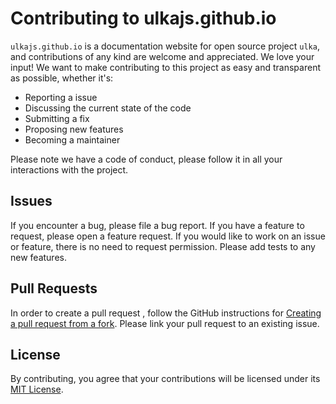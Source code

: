 # Contributing to ulkajs.github.io

`ulkajs.github.io` is a documentation website for open source project `ulka`, and contributions of any kind are welcome and appreciated. We love your input! We want to make contributing to this project as easy and transparent as possible, whether it's:

- Reporting a issue
- Discussing the current state of the code
- Submitting a fix
- Proposing new features
- Becoming a maintainer

Please note we have a code of conduct, please follow it in all your interactions with the project.

## Issues

If you encounter a bug, please file a bug report. If you have a feature to request, please open a feature request. If you would like to work on an issue or feature, there is no need to request permission. Please add tests to any new features.

## Pull Requests

In order to create a pull request , follow the GitHub instructions for [Creating a pull request from a fork](https://help.github.com/en/github/collaborating-with-issues-and-pull-requests/creating-a-pull-request-from-a-fork). Please link your pull request to an existing issue.

## License

By contributing, you agree that your contributions will be licensed under its [MIT License](./LICENSE).
